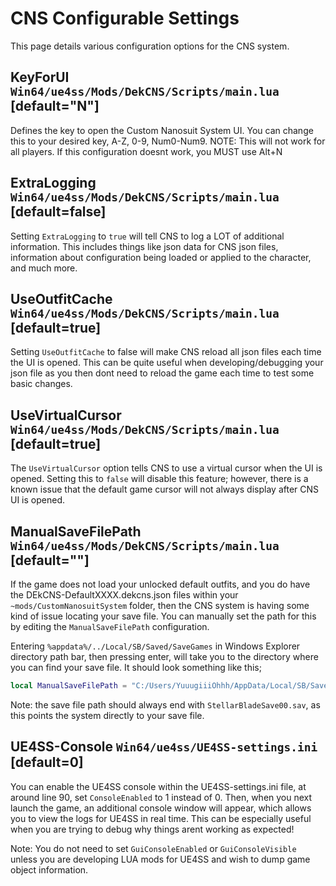 # CNS Configurable Settings
This page details various configuration options for the CNS system. 


## KeyForUI `Win64/ue4ss/Mods/DekCNS/Scripts/main.lua` [default="N"]
Defines the key to open the Custom Nanosuit System UI. You can change this to your desired key, A-Z, 0-9, Num0-Num9. NOTE: This will not work for all players. If this configuration doesnt work, you MUST use Alt+N


## ExtraLogging `Win64/ue4ss/Mods/DekCNS/Scripts/main.lua` [default=false]
Setting `ExtraLogging` to `true` will tell CNS to log a LOT of additional information. This includes things like json data for CNS json files, information about configuration being loaded or applied to the character, and much more. 


## UseOutfitCache `Win64/ue4ss/Mods/DekCNS/Scripts/main.lua` [default=true]
Setting `UseOutfitCache` to false will make CNS reload all json files each time the UI is opened. This can be quite useful when developing/debugging your json file as you then dont need to reload the game each time to test some basic changes. 


## UseVirtualCursor `Win64/ue4ss/Mods/DekCNS/Scripts/main.lua` [default=true]
The `UseVirtualCursor` option tells CNS to use a virtual cursor when the UI is opened. Setting this to `false` will disable this feature; however, there is a known issue that the default game cursor will not always display after CNS UI is opened. 


## ManualSaveFilePath `Win64/ue4ss/Mods/DekCNS/Scripts/main.lua` [default=""]
If the game does not load your unlocked default outfits, and you do have the DEkCNS-DefaultXXXX.dekcns.json files within your `~mods/CustomNanosuitSystem` folder, then the CNS system is having some kind of issue locating your save file. You can manually set the path for this by editing the `ManualSaveFilePath` configuration. 

Entering `%appdata%/../Local/SB/Saved/SaveGames` in Windows Explorer directory path bar, then pressing enter, will take you to the directory where you can find your save file. It should look something like this;

```lua
local ManualSaveFilePath = "C:/Users/YuuugiiiOhhh/AppData/Local/SB/Saved/SaveGames/13545341/StellarBladeSave00.sav" 
```

Note: the save file path should always end with `StellarBladeSave00.sav`, as this points the system directly to your save file. 


## UE4SS-Console `Win64/ue4ss/UE4SS-settings.ini` [default=0]
You can enable the UE4SS console within the UE4SS-settings.ini file, at around line 90, set `ConsoleEnabled` to 1 instead of 0. Then, when you next launch the game, an additional console window will appear, which allows you to view the logs for UE4SS in real time. This can be especially useful when you are trying to debug why things arent working as expected!

Note: You do not need to set `GuiConsoleEnabled` or `GuiConsoleVisible` unless you are developing LUA mods for UE4SS and wish to dump game object information.

